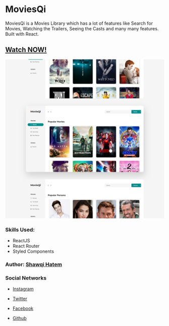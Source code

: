 # MoviesQi

MoviesQi is a Movies Library which has a lot of features like Search for Movies, Watching the Trailers, Seeing the Casts and many many features. Built with React.

## [Watch NOW!](https://moviesqi.shawqihatem.com)

![Website Image](./public/image.png)

### Skills Used:

- ReactJS
- React Router
- Styled Components

### Author: [Shawqi Hatem](https://github.com/ShawqiHatem)

### Social Networks

- [Instagram](https://instagram.com/shawqihatem)

- [Twitter](https://twitter.com/shawqihatem)

- [Facebook](https://facebook.com/shawqihatem)

- [Github](https://github.com/shawqihatem)
